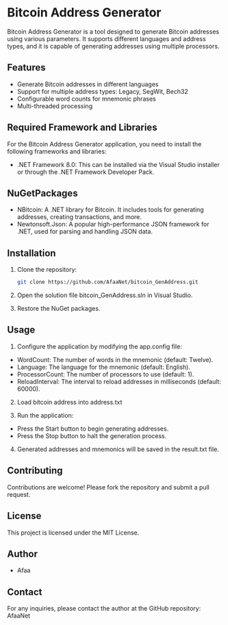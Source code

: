 ﻿# Bitcoin Address Generator

Bitcoin Address Generator is a tool designed to generate Bitcoin addresses using various parameters. It supports different languages and address types, and it is capable of generating addresses using multiple processors.

## Features
- Generate Bitcoin addresses in different languages
- Support for multiple address types: Legacy, SegWit, Bech32
- Configurable word counts for mnemonic phrases
- Multi-threaded processing

## Required Framework and Libraries
For the Bitcoin Address Generator application, you need to install the following frameworks and libraries:
- .NET Framework 8.0: This can be installed via the Visual Studio installer or through the .NET Framework Developer Pack.

## NuGetPackages
- NBitcoin: A .NET library for Bitcoin. It includes tools for generating addresses, creating transactions, and more.
- Newtonsoft.Json: A popular high-performance JSON framework for .NET, used for parsing and handling JSON data.

## Installation
1. Clone the repository:
   ```sh
   git clone https://github.com/AfaaNet/bitcoin_GenAddress.git

2. Open the solution file bitcoin_GenAddress.sln in Visual Studio.

3. Restore the NuGet packages.

## Usage
1. Configure the application by modifying the app.config file:

- WordCount: The number of words in the mnemonic (default: Twelve).
- Language: The language for the mnemonic (default: English).
- ProcessorCount: The number of processors to use (default: 1).
- ReloadInterval: The interval to reload addresses in milliseconds (default: 60000).

2. Load bitcoin address into address.txt

3. Run the application:

- Press the Start button to begin generating addresses.
- Press the Stop button to halt the generation process.

4. Generated addresses and mnemonics will be saved in the result.txt file.

## Contributing
Contributions are welcome! Please fork the repository and submit a pull request.

## License
This project is licensed under the MIT License.

## Author 
- Afaa

## Contact
For any inquiries, please contact the author at the GitHub repository: AfaaNet


